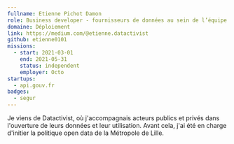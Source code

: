 ```yaml
---
fullname: Etienne Pichot Damon
role: Business developer - fournisseurs de données au sein de l’équipe API
domaine: Déploiement
link: https://medium.com/@etienne.datactivist
github: etienne0101
missions:
  - start: 2021-03-01
    end: 2021-05-31
    status: independent
    employer: Octo
startups:
  - api.gouv.fr
badges:
  - segur
---
```


Je viens de Datactivist, où j'accompagnais acteurs publics et privés dans l'ouverture de leurs données et leur utilisation. Avant cela, j'ai été en charge d'initier la politique open data de la Métropole de Lille. 
